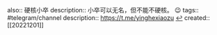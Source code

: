 also:: 硬核小卒
description:: 小卒可以无名，但不能不硬核。 😉
tags:: #telegram/channel
description:: https://t.me/yinghexiaozu [↩](tg://resolve?domain=yinghexiaozu)
created:: [[20221201]]

